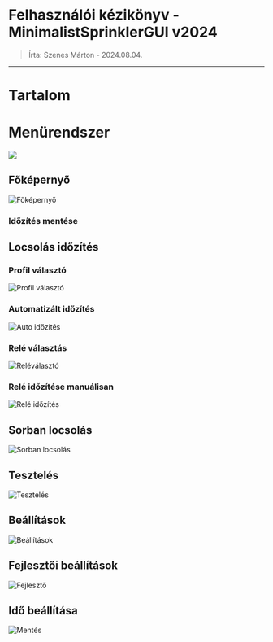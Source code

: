 # Felhasználói kézikönyv - MinimalistSprinklerGUI v2024

> Írta: Szenes Márton - 2024.08.04.

---

# Tartalom


# Menürendszer

![](Menugraph.png)

## Főképernyő

![Főképernyő](screenshots/mainMenuScreen.png)

### Időzítés mentése

## Locsolás időzítés

### Profil választó

![Profil választó](screenshots/profileChoserScreen.png)

### Automatizált időzítés

![Auto időzítés](screenshots/autoSetterScreen.png)

### Relé választás

![Reléválasztó](screenshots/relayChoserScreen.png)

### Relé időzítése manuálisan

![Relé időzítés](screenshots/relaySetterScreen.png)

## Sorban locsolás

![Sorban locsolás](screenshots/chainSprinklerScreen.png)

## Tesztelés

![Tesztelés](screenshots/testSprinklerScreen.png)

## Beállítások

![Beállítások](screenshots/settingsScreen.png)

## Fejlesztői beállítások

![Fejlesztő](screenshots/developerSettingsScreen.png)

## Idő beállítása

![Mentés](screenshots/timeSettingScreen.png)
